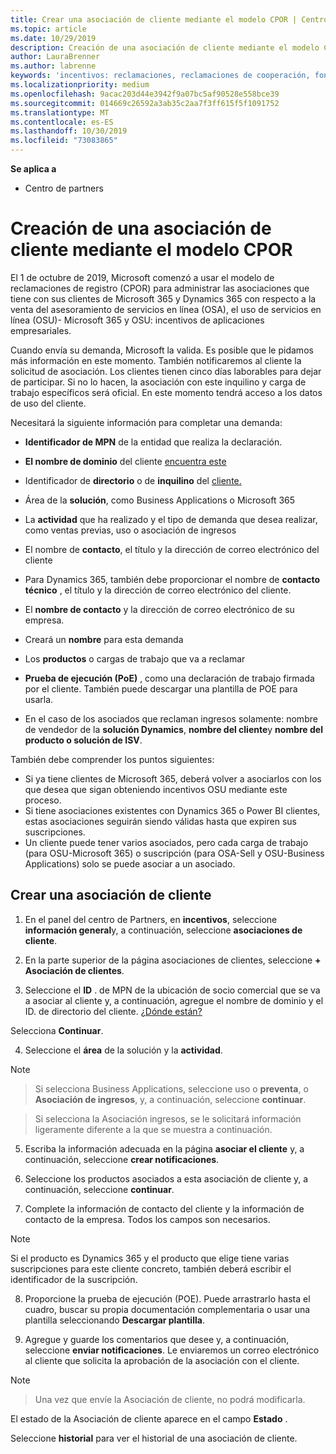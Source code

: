 ```yaml
---
title: Crear una asociación de cliente mediante el modelo CPOR | Centro de Partners
ms.topic: article
ms.date: 10/29/2019
description: Creación de una asociación de cliente mediante el modelo CPOR
author: LauraBrenner
ms.author: labrenne
keywords: 'incentivos: reclamaciones, reclamaciones de cooperación, fondos de cooperación, OSU, OSA, ISV, Asociación de ingresos'
ms.localizationpriority: medium
ms.openlocfilehash: 9acac203d44e3942f9a07bc5af90528e558bce39
ms.sourcegitcommit: 014669c26592a3ab35c2aa7f3ff615f5f1091752
ms.translationtype: MT
ms.contentlocale: es-ES
ms.lasthandoff: 10/30/2019
ms.locfileid: "73083865"
---
```

**Se aplica a**

-  Centro de partners

# <a name="create-a-customer-association-using-the-cpor-model"></a>Creación de una asociación de cliente mediante el modelo CPOR

El 1 de octubre de 2019, Microsoft comenzó a usar el modelo de reclamaciones de registro (CPOR) para administrar las asociaciones que tiene con sus clientes de Microsoft 365 y Dynamics 365 con respecto a la venta del asesoramiento de servicios en línea (OSA), el uso de servicios en línea (OSU)- Microsoft 365 y OSU: incentivos de aplicaciones empresariales.

Cuando envía su demanda, Microsoft la valida. Es posible que le pidamos más información en este momento. También notificaremos al cliente la solicitud de asociación. Los clientes tienen cinco días laborables para dejar de participar. Si no lo hacen, la asociación con este inquilino y carga de trabajo específicos será oficial. En este momento tendrá acceso a los datos de uso del cliente. 

Necesitará la siguiente información para completar una demanda:

- **Identificador de MPN** de la entidad que realiza la declaración.

- **El nombre de dominio** del cliente [encuentra este](https://docs.microsoft.com/partner-center/find-customer-domain-name)

- Identificador de **directorio** o de **inquilino** del [cliente.](https://docs.microsoft.com/partner-center/find-customer-domain-name)

- Área de la **solución**, como Business Applications o Microsoft 365

- La **actividad** que ha realizado y el tipo de demanda que desea realizar, como ventas previas, uso o asociación de ingresos

- El nombre de **contacto**, el título y la dirección de correo electrónico del cliente

- Para Dynamics 365, también debe proporcionar el nombre de **contacto técnico** , el título y la dirección de correo electrónico del cliente.

- El **nombre de contacto** y la dirección de correo electrónico de su empresa.

- Creará un **nombre** para esta demanda

- Los **productos** o cargas de trabajo que va a reclamar

- **Prueba de ejecución (PoE)** , como una declaración de trabajo firmada por el cliente. También puede descargar una plantilla de POE para usarla.

- En el caso de los asociados que reclaman ingresos solamente: nombre de vendedor de la **solución Dynamics**, **nombre del cliente**y **nombre del producto o solución de ISV**. 

También debe comprender los puntos siguientes:
- Si ya tiene clientes de Microsoft 365, deberá volver a asociarlos con los que desea que sigan obteniendo incentivos OSU mediante este proceso.
- Si tiene asociaciones existentes con Dynamics 365 o Power BI clientes, estas asociaciones seguirán siendo válidas hasta que expiren sus suscripciones.
- Un cliente puede tener varios asociados, pero cada carga de trabajo (para OSU-Microsoft 365) o suscripción (para OSA-Sell y OSU-Business Applications) solo se puede asociar a un asociado.

## <a name="create-a-customer-association"></a>Crear una asociación de cliente
1.  En el panel del centro de Partners, en **incentivos**, seleccione **información general**y, a continuación, seleccione **asociaciones de cliente**. 

2.  En la parte superior de la página asociaciones de clientes, seleccione **+ Asociación de clientes**.

3.  Seleccione el **ID** . de MPN de la ubicación de socio comercial que se va a asociar al cliente y, a continuación, agregue el nombre de dominio y el ID. de directorio del cliente. [¿Dónde están?](https://docs.microsoft.com/partner-center/find-customer-domain-name)

Selecciona **Continuar**.

4.  Seleccione el **área** de la solución y la **actividad**. 

>[!Note]

>Si selecciona Business Applications, seleccione uso o **preventa**, o **Asociación de ingresos**, y, a continuación, seleccione **continuar**. 

>Si selecciona la Asociación ingresos, se le solicitará información ligeramente diferente a la que se muestra a continuación. 

5.  Escriba la información adecuada en la página **asociar el cliente** y, a continuación, seleccione **crear notificaciones**.

6.  Seleccione los productos asociados a esta asociación de cliente y, a continuación, seleccione **continuar**.

7.  Complete la información de contacto del cliente y la información de contacto de la empresa. Todos los campos son necesarios. 

>[!Note]

Si el producto es Dynamics 365 y el producto que elige tiene varias suscripciones para este cliente concreto, también deberá escribir el identificador de la suscripción.

8.  Proporcione la prueba de ejecución (POE). Puede arrastrarlo hasta el cuadro, buscar su propia documentación complementaria o usar una plantilla seleccionando **Descargar plantilla**. 

9.  Agregue y guarde los comentarios que desee y, a continuación, seleccione **enviar notificaciones**. Le enviaremos un correo electrónico al cliente que solicita la aprobación de la asociación con el cliente. 

>[!NOTE]

>Una vez que envíe la Asociación de cliente, no podrá modificarla. 

El estado de la Asociación de cliente aparece en el campo **Estado** . 

Seleccione **historial** para ver el historial de una asociación de cliente.
